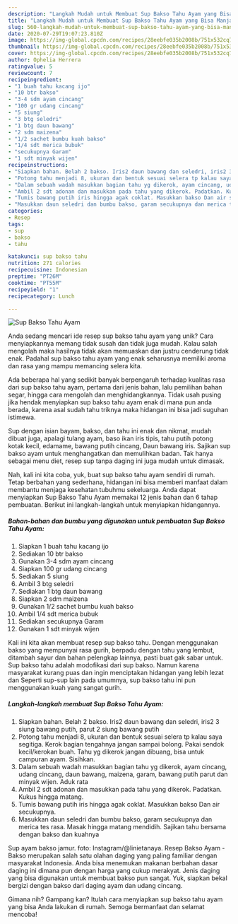 ```yaml
---
description: "Langkah Mudah untuk Membuat Sup Bakso Tahu Ayam yang Bisa Manjain Lidah"
title: "Langkah Mudah untuk Membuat Sup Bakso Tahu Ayam yang Bisa Manjain Lidah"
slug: 560-langkah-mudah-untuk-membuat-sup-bakso-tahu-ayam-yang-bisa-manjain-lidah
date: 2020-07-29T19:07:23.810Z
image: https://img-global.cpcdn.com/recipes/28eebfe035b2008b/751x532cq70/sup-bakso-tahu-ayam-foto-resep-utama.jpg
thumbnail: https://img-global.cpcdn.com/recipes/28eebfe035b2008b/751x532cq70/sup-bakso-tahu-ayam-foto-resep-utama.jpg
cover: https://img-global.cpcdn.com/recipes/28eebfe035b2008b/751x532cq70/sup-bakso-tahu-ayam-foto-resep-utama.jpg
author: Ophelia Herrera
ratingvalue: 5
reviewcount: 7
recipeingredient:
- "1 buah tahu kacang ijo"
- "10 btr bakso"
- "3-4 sdm ayam cincang"
- "100 gr udang cincang"
- "5 siung"
- "3 btg seledri"
- "1 btg daun bawang"
- "2 sdm maizena"
- "1/2 sachet bumbu kuah bakso"
- "1/4 sdt merica bubuk"
- "secukupnya Garam"
- "1 sdt minyak wijen"
recipeinstructions:
- "Siapkan bahan. Belah 2 bakso. Iris2 daun bawang dan seledri, iris2 3 siung bawang putih, parut 2 siung bawang putih"
- "Potong tahu menjadi 8, ukuran dan bentuk sesuai selera tp kalau saya segitiga. Kerok bagian tengahnya jangan sampai bolong. Pakai sendok kecil/kerokan buah. Tahu yg dikerok jangan dibuang, bisa untuk campuran ayam. Sisihkan."
- "Dalam sebuah wadah masukkan bagian tahu yg dikerok, ayam cincang, udang cincang, daun bawang, maizena, garam, bawang putih parut dan minyak wijen. Aduk rata"
- "Ambil 2 sdt adonan dan masukkan pada tahu yang dikerok. Padatkan. Kukus hingga matang."
- "Tumis bawang putih iris hingga agak coklat. Masukkan bakso Dan air secukupnya."
- "Masukkan daun seledri dan bumbu bakso, garam secukupnya dan merica tes rasa. Masak hingga matang mendidih. Sajikan tahu bersama dengan bakso dan kuahnya"
categories:
- Resep
tags:
- sup
- bakso
- tahu

katakunci: sup bakso tahu 
nutrition: 271 calories
recipecuisine: Indonesian
preptime: "PT26M"
cooktime: "PT55M"
recipeyield: "1"
recipecategory: Lunch

---
```



![Sup Bakso Tahu Ayam](https://img-global.cpcdn.com/recipes/28eebfe035b2008b/751x532cq70/sup-bakso-tahu-ayam-foto-resep-utama.jpg)

Anda sedang mencari ide resep sup bakso tahu ayam yang unik? Cara menyiapkannya memang tidak susah dan tidak juga mudah. Kalau salah mengolah maka hasilnya tidak akan memuaskan dan justru cenderung tidak enak. Padahal sup bakso tahu ayam yang enak seharusnya memiliki aroma dan rasa yang mampu memancing selera kita.

Ada beberapa hal yang sedikit banyak berpengaruh terhadap kualitas rasa dari sup bakso tahu ayam, pertama dari jenis bahan, lalu pemilihan bahan segar, hingga cara mengolah dan menghidangkannya. Tidak usah pusing jika hendak menyiapkan sup bakso tahu ayam enak di mana pun anda berada, karena asal sudah tahu triknya maka hidangan ini bisa jadi suguhan istimewa.

Sup dengan isian bayam, bakso, dan tahu ini enak dan nikmat, mudah dibuat juga, apalagi tulang ayam, baso ikan iris tipis, tahu putih potong kotak kecil, edamame, bawang putih cincang, Daun bawang iris. Sajikan sup bakso ayam untuk menghangatkan dan memulihkan badan. Tak hanya sebagai menu diet, resep sup tanpa daging ini juga mudah untuk dimasak.


Nah, kali ini kita coba, yuk, buat sup bakso tahu ayam sendiri di rumah. Tetap berbahan yang sederhana, hidangan ini bisa memberi manfaat dalam membantu menjaga kesehatan tubuhmu sekeluarga. Anda dapat menyiapkan Sup Bakso Tahu Ayam memakai 12 jenis bahan dan 6 tahap pembuatan. Berikut ini langkah-langkah untuk menyiapkan hidangannya.

<!--inarticleads1-->

##### Bahan-bahan dan bumbu yang digunakan untuk pembuatan Sup Bakso Tahu Ayam:

1. Siapkan 1 buah tahu kacang ijo
1. Sediakan 10 btr bakso
1. Gunakan 3-4 sdm ayam cincang
1. Siapkan 100 gr udang cincang
1. Sediakan 5 siung
1. Ambil 3 btg seledri
1. Sediakan 1 btg daun bawang
1. Siapkan 2 sdm maizena
1. Gunakan 1/2 sachet bumbu kuah bakso
1. Ambil 1/4 sdt merica bubuk
1. Sediakan secukupnya Garam
1. Gunakan 1 sdt minyak wijen


Kali ini kita akan membuat resep sup bakso tahu. Dengan menggunakan bakso yang mempunyai rasa gurih, berpadu dengan tahu yang lembut, ditambah sayur dan bahan pelengkap lainnya, pasti buat gak sabar untuk. Sup bakso tahu adalah modofikasi dari sup bakso. Namun karena masyarakat kurang puas dan ingin menciptakan hidangan yang lebih lezat dan Seperti sup-sup lain pada umumnya, sup bakso tahu ini pun menggunakan kuah yang sangat gurih. 

<!--inarticleads2-->

##### Langkah-langkah membuat Sup Bakso Tahu Ayam:

1. Siapkan bahan. Belah 2 bakso. Iris2 daun bawang dan seledri, iris2 3 siung bawang putih, parut 2 siung bawang putih
1. Potong tahu menjadi 8, ukuran dan bentuk sesuai selera tp kalau saya segitiga. Kerok bagian tengahnya jangan sampai bolong. Pakai sendok kecil/kerokan buah. Tahu yg dikerok jangan dibuang, bisa untuk campuran ayam. Sisihkan.
1. Dalam sebuah wadah masukkan bagian tahu yg dikerok, ayam cincang, udang cincang, daun bawang, maizena, garam, bawang putih parut dan minyak wijen. Aduk rata
1. Ambil 2 sdt adonan dan masukkan pada tahu yang dikerok. Padatkan. Kukus hingga matang.
1. Tumis bawang putih iris hingga agak coklat. Masukkan bakso Dan air secukupnya.
1. Masukkan daun seledri dan bumbu bakso, garam secukupnya dan merica tes rasa. Masak hingga matang mendidih. Sajikan tahu bersama dengan bakso dan kuahnya


Sup ayam bakso jamur. foto: Instagram/@linietanaya. Resep Bakso Ayam - Bakso merupakan salah satu olahan daging yang paling familiar dengan masyarakat Indonesia. Anda bisa menemukan makanan berbahan dasar daging ini dimana pun dengan harga yang cukup merakyat. Jenis daging yang bisa digunakan untuk membuat bakso pun sangat. Yuk, siapkan bekal bergizi dengan bakso dari daging ayam dan udang cincang. 

Gimana nih? Gampang kan? Itulah cara menyiapkan sup bakso tahu ayam yang bisa Anda lakukan di rumah. Semoga bermanfaat dan selamat mencoba!
